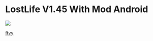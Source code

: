 # LostLife V1.45 With Mod Android

![](https://i.imgur.com/GPkUfkY.png)

[ftvy](https://pan.baidu.com/s/1bUmL6h_eOmTQFoi_9Gsf7w)